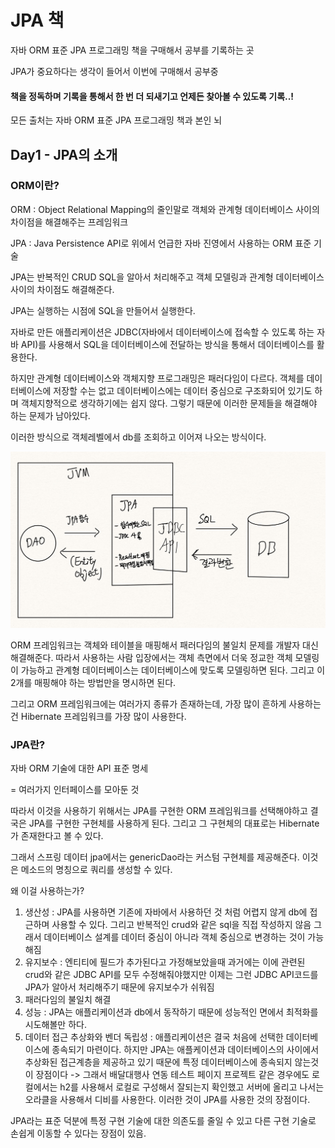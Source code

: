 # JPA 책

자바 ORM 표준 JPA 프로그래밍 책을 구매해서 공부를 기록하는 곳

JPA가 중요하다는 생각이 들어서 이번에 구매해서 공부중

#### 책을 정독하며 기록을 통해서 한 번 더 되새기고 언제든 찾아볼 수 있도록 기록..!

모든 출처는 자바 ORM 표준 JPA 프로그래밍 책과 본인 뇌

## Day1 - JPA의 소개

### ORM이란?

ORM : Object Relational Mapping의 줄인말로 객체와 관계형 데이터베이스 사이의 차이점을 해결해주는 프레임워크

JPA : Java Persistence API로 위에서 언급한 자바 진영에서 사용하는 ORM 표준 기술



JPA는 반복적인 CRUD SQL을 알아서 처리해주고 객체 모델링과 관계형 데이터베이스 사이의 차이점도 해결해준다.

JPA는 실행하는 시점에 SQL을 만들어서 실행한다.



자바로 만든 애플리케이션은 JDBC(자바에서 데이터베이스에 접속할 수 있도록 하는 자바 API)를 사용해서 SQL을 데이터베이스에 전달하는 방식을 통해서 데이터베이스를 활용한다.

하지만 관계형 데이터베이스와 객체지향 프로그래밍은 패러다임이 다르다. 객체를 데이터베이스에 저장할 수는 없고 데이터베이스에는 데이터 중심으로 구조화되어 있기도 하며 객체지향적으로 생각하기에는 쉽지 않다. 그렇기 때문에 이러한 문제들을 해결해야 하는 문제가 남아있다.

이러한 방식으로 객체레벨에서 db를 조회하고 이어져 나오는 방식이다.

![JPA의 사용 흐름](../.gitbook/assets/image.png)

ORM 프레임워크는 객체와 테이블을 매핑해서 패러다임의 불일치 문제를 개발자 대신 해결해준다. 따라서 사용하는 사람 입장에서는 객체 측면에서 더욱 정교한 객체 모델링이 가능하고 관계형 데이터베이스는 데이터베이스에 맞도록 모델링하면 된다. 그리고 이 2개를 매핑해야 하는 방법만을 명시하면 된다.&#x20;

그리고 ORM 프레임워크에는 여러가지 종류가 존재하는데, 가장 많이 흔하게 사용하는건 Hibernate 프레임워크를 가장 많이 사용한다.



### JPA란?

자바 ORM 기술에 대한 API 표준 명세

\= 여러가지 인터페이스를 모아둔 것

따라서 이것을 사용하기 위해서는 JPA를 구현한 ORM 프레임워크를 선택해야하고 결국은 JPA를 구현한 구현체를 사용하게 된다. 그리고 그 구현체의 대표로는 Hibernate가 존재한다고 볼 수 있다.

그래서 스프링 데이터 jpa에서는 genericDao라는 커스텀 구현체를 제공해준다. 이것은 메소드의 명칭으로 쿼리를 생성할 수 있다.



왜 이걸 사용하는가?

1. 생산성 : JPA를 사용하면 기존에 자바에서 사용하던 것 처럼 어렵지 않게 db에 접근하며 사용할 수 있다. 그리고 반복적인 crud와 같은 sql을 직접 작성하지 않음 그래서 데이터베이스 설계를 데이터 중심이 아니라 객체 중심으로 변경하는 것이 가능해짐
2. 유지보수 : 엔티티에 필드가 추가된다고 가정해보았을때 과거에는 이에 관련된 crud와 같은 JDBC API를 모두 수정해줘야했지만 이제는 그런 JDBC API코드를 JPA가 알아서 처리해주기 때문에 유지보수가 쉬워짐
3. 패러다임의 불일치 해결
4. 성능 : JPA는 애플리케이션과 db에서 동작하기 때문에 성능적인 면에서 최적화를 시도해볼만 하다.
5. 데이터 접근 추상화와 벤더 독립성 : 애플리케이션은 결국 처음에 선택한 데이터베이스에 종속되기 마련이다. 하지만 JPA는 애플케이션과 데이터베이스의 사이에서 추상화된 접근계층을 제공하고 있기 때문에 특정 데이터베이스에 종속되지 않는것이 장점이다 -> 그래서 배달대행사 연동 테스트 페이지 프로젝트 같은 경우에도 로컬에서는 h2를 사용해서 로컬로 구성해서 잘되는지 확인했고 서버에 올리고 나서는 오라클을 사용해서 디비를 사용한다. 이러한 것이 JPA를 사용한 것의 장점이다.

JPA라는 표준 덕분에 특정 구현 기술에 대한 의존도를 줄일 수 있고 다른 구현 기술로 손쉽게 이동할 수 있다는 장점이 있음.



